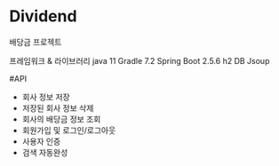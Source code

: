 # Dividend
배당금 프로젝트

프레임워크 & 라이브러리
java 11
Gradle 7.2
Spring Boot 2.5.6
h2 DB
Jsoup

#API
- 회사 정보 저장
- 저장된 회사 정보 삭제
- 회사의 배당금 정보 조회
- 회원가입 및 로그인/로그아웃
- 사용자 인증
- 검색 자동완성
